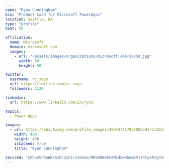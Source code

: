 ```yaml
---
name: "Ryan Cunningham"
bio: "Product Lead for Microsoft PowerApps"
location: Seattle, WA
type: "profile"
heat: 50

affiliation:
  name: Microsoft
  domain: microsoft.com
  images:
    - url: "/assets/images/organizations/microsoft.com-50x50.jpg"
      width: 50
      height: 50

twitter:
  username: rc_says
  url: https://twitter.com/rc_says
  followers: 2129

linkedin:
  url: https://www.linkedin.com/in/rycu

topics:
  - Power Apps

images:
  - url: https://pbs.twimg.com/profile_images/459747717862805504/CJIGZejd_400x400.png
    width: 400
    height: 400
    isCached: true
    title: "Ryan Cunningham"

secured: "yOhLe5rRoWKrGzD/2xFi+1sHzao/RMs08N86CeWid5wX6em1ViY4ty+AYy/Dq83qL2W5o0hDYv8tHCGkQOTqTXmXQsFlvK6AGhODFG8GexhGg7xLYV95V4wUtmvrxWGO7DQeKo/u12qwI9FT5i2GZwqhWDNIQvxYGx2kqh0rS+nKoirhOaLWv44fU4wH7yknxi3hfDshc9a7lz5uQb9ANjwZ2x2dVd32XhmAnksN8XdulnMgPaaZhG/rfg+iLbAoo2nTr8avUwWFHpJfSWuQubhmYLl3zQ4nlP8t5Fu6uhGhMciTfyj4jhUY6q4+LRpn754jPPKMCaiOeTagyn1CpdIqKfoAKG1sCtAzsoNrJ1lujuA0UgphzGFdr82T8CdBtr2Iz3efzsWioVfk34UYOVvsNNWkwgrMd6BMl/TIutM=;wgAAVHgfdQiTkr5pRBZbzA=="
---
```


